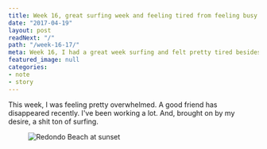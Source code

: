 ```yaml
---
title: Week 16, great surfing week and feeling tired from feeling busy
date: "2017-04-19"
layout: post
readNext: "/"
path: "/week-16-17/"
meta: Week 16, I had a great week surfing and felt pretty tired besides that.
featured_image: null
categories:
- note
- story
---
```


This week, I was feeling pretty overwhelmed. A good friend has disappeared recently. I've been working a lot. And, brought on by my desire, a shit ton of surfing.

<figure>
  <img src="https://yowainwright.imgix.net/wk-16/redondo.jpg?w=800&h=800&crop=focalpoint&auto=format" alt="Redondo Beach at sunset" />
</figure>

